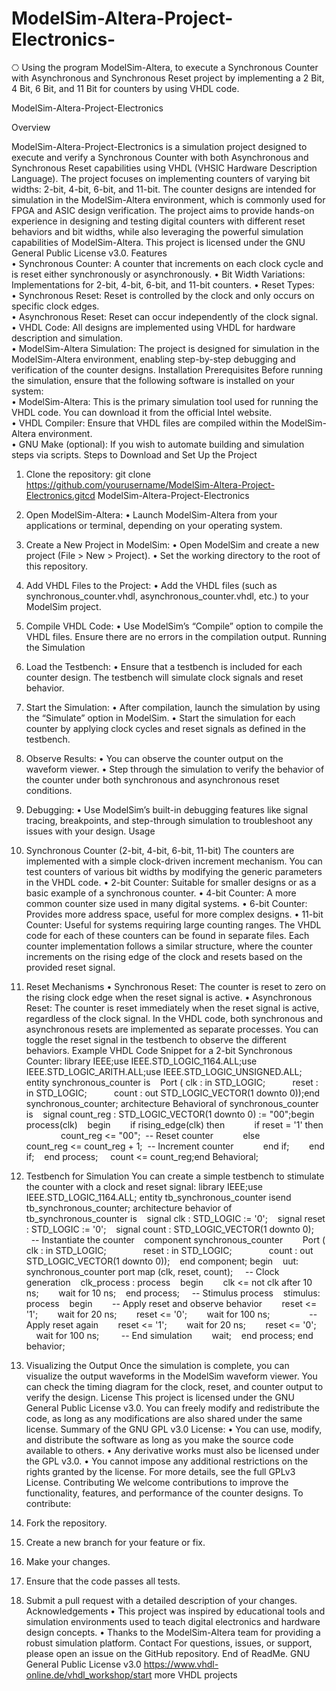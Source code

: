 # ModelSim-Altera-Project-Electronics-
⎔ Using the program ModelSim-Altera, to execute a Synchronous Counter with Asynchronous and Synchronous Reset project by implementing a 2 Bit, 4 Bit, 6 Bit, and 11 Bit for counters by using VHDL code. 

ModelSim-Altera-Project-Electronics

Overview

ModelSim-Altera-Project-Electronics is a simulation project designed to execute and verify a Synchronous Counter with both Asynchronous and Synchronous Reset capabilities using VHDL (VHSIC Hardware Description Language). The project focuses on implementing counters of varying bit widths: 2-bit, 4-bit, 6-bit, and 11-bit. The counter designs are intended for simulation in the ModelSim-Altera environment, which is commonly used for FPGA and ASIC design verification.
The project aims to provide hands-on experience in designing and testing digital counters with different reset behaviors and bit widths, while also leveraging the powerful simulation capabilities of ModelSim-Altera.
This project is licensed under the GNU General Public License v3.0.
Features	
•	Synchronous Counter: A counter that increments on each clock cycle and is reset either synchronously or asynchronously.	
•	Bit Width Variations: Implementations for 2-bit, 4-bit, 6-bit, and 11-bit counters.	
•	Reset Types:	
•	Synchronous Reset: Reset is controlled by the clock and only occurs on specific clock edges.	
•	Asynchronous Reset: Reset can occur independently of the clock signal.	
•	VHDL Code: All designs are implemented using VHDL for hardware description and simulation.	
•	ModelSim-Altera Simulation: The project is designed for simulation in the ModelSim-Altera environment, enabling step-by-step debugging and verification of the counter designs.
Installation
Prerequisites
Before running the simulation, ensure that the following software is installed on your system:	
•	ModelSim-Altera: This is the primary simulation tool used for running the VHDL code. You can download it from the official Intel website.	
•	VHDL Compiler: Ensure that VHDL files are compiled within the ModelSim-Altera environment.	
•	GNU Make (optional): If you wish to automate building and simulation steps via scripts.
Steps to Download and Set Up the Project	
1.	Clone the repository:
git clone https://github.com/yourusername/ModelSim-Altera-Project-Electronics.gitcd ModelSim-Altera-Project-Electronics
	
2.	Open ModelSim-Altera:
   •	Launch ModelSim-Altera from your applications or terminal, depending on your operating system.
3.	Create a New Project in ModelSim:
   •	Open ModelSim and create a new project (File > New > Project).
  	•	Set the working directory to the root of this repository.
4.	Add VHDL Files to the Project:
   •	Add the VHDL files (such as synchronous_counter.vhdl, asynchronous_counter.vhdl, etc.) to your ModelSim project.
5.	Compile VHDL Code:
   •	Use ModelSim’s “Compile” option to compile the VHDL files. Ensure there are no errors in the compilation output.
Running the Simulation
1.	Load the Testbench:
   •	Ensure that a testbench is included for each counter design. The testbench will simulate clock signals and reset behavior.
2.	Start the Simulation:
   •	After compilation, launch the simulation by using the “Simulate” option in ModelSim.
  	•	Start the simulation for each counter by applying clock cycles and reset signals as defined in the testbench.
3.	Observe Results:
   •	You can observe the counter output on the waveform viewer.
  	•	Step through the simulation to verify the behavior of the counter under both synchronous and asynchronous reset conditions.
4.	Debugging:
   •	Use ModelSim’s built-in debugging features like signal tracing, breakpoints, and step-through simulation to troubleshoot any issues with your design.
Usage
1. Synchronous Counter (2-bit, 4-bit, 6-bit, 11-bit)
The counters are implemented with a simple clock-driven increment mechanism. You can test counters of various bit widths by modifying the generic parameters in the VHDL code.
•	2-bit Counter: Suitable for smaller designs or as a basic example of a synchronous counter.
•	4-bit Counter: A more common counter size used in many digital systems.
•	6-bit Counter: Provides more address space, useful for more complex designs.
•	11-bit Counter: Useful for systems requiring large counting ranges.
The VHDL code for each of these counters can be found in separate files. Each counter implementation follows a similar structure, where the counter increments on the rising edge of the clock and resets based on the provided reset signal.

3. Reset Mechanisms
•	Synchronous Reset: The counter is reset to zero on the rising clock edge when the reset signal is active.
•	Asynchronous Reset: The counter is reset immediately when the reset signal is active, regardless of the clock signal.
In the VHDL code, both synchronous and asynchronous resets are implemented as separate processes.
You can toggle the reset signal in the testbench to observe the different behaviors.
Example VHDL Code Snippet for a 2-bit Synchronous Counter:
library IEEE;use IEEE.STD_LOGIC_1164.ALL;use IEEE.STD_LOGIC_ARITH.ALL;use IEEE.STD_LOGIC_UNSIGNED.ALL;
entity synchronous_counter is    Port ( clk : in STD_LOGIC;           reset : in STD_LOGIC;           count : out STD_LOGIC_VECTOR(1 downto 0));end synchronous_counter;
architecture Behavioral of synchronous_counter is    signal count_reg : STD_LOGIC_VECTOR(1 downto 0) := "00";begin    process(clk)    begin        if rising_edge(clk) then            if reset = '1' then                count_reg <= "00";  -- Reset counter            else                count_reg <= count_reg + 1;  -- Increment counter            end if;        end if;    end process;
    count <= count_reg;end Behavioral;

4. Testbench for Simulation
You can create a simple testbench to stimulate the counter with a clock and reset signal:
library IEEE;use IEEE.STD_LOGIC_1164.ALL;
entity tb_synchronous_counter isend tb_synchronous_counter;
architecture behavior of tb_synchronous_counter is    signal clk : STD_LOGIC := '0';    signal reset : STD_LOGIC := '0';    signal count : STD_LOGIC_VECTOR(1 downto 0);        -- Instantiate the counter    component synchronous_counter        Port ( clk : in STD_LOGIC;               reset : in STD_LOGIC;               count : out STD_LOGIC_VECTOR(1 downto 0));    end component;
begin    uut: synchronous_counter port map (clk, reset, count);
    -- Clock generation    clk_process : process    begin        clk <= not clk after 10 ns;        wait for 10 ns;    end process;
    -- Stimulus process    stimulus: process    begin        -- Apply reset and observe behavior        reset <= '1';        wait for 20 ns;        reset <= '0';        wait for 100 ns;                -- Apply reset again        reset <= '1';        wait for 20 ns;        reset <= '0';        wait for 100 ns;
        -- End simulation        wait;    end process;
end behavior;

5. Visualizing the Output
Once the simulation is complete, you can visualize the output waveforms in the ModelSim waveform viewer. You can check the timing diagram for the clock, reset, and counter output to verify the design.
License
This project is licensed under the GNU General Public License v3.0. You can freely modify and redistribute the code, as long as any modifications are also shared under the same license.
Summary of the GNU GPL v3.0 License:
•	You can use, modify, and distribute the software as long as you make the source code available to others.
•	Any derivative works must also be licensed under the GPL v3.0.
•	You cannot impose any additional restrictions on the rights granted by the license.
For more details, see the full GPLv3 License.
Contributing
We welcome contributions to improve the functionality, features, and performance of the counter designs.
To contribute:
1.	Fork the repository.
2.	Create a new branch for your feature or fix.
3.	Make your changes.
4.	Ensure that the code passes all tests.
5.	Submit a pull request with a detailed description of your changes.
Acknowledgements
•	This project was inspired by educational tools and simulation environments used to teach digital electronics and hardware design concepts.
•	Thanks to the ModelSim-Altera team for providing a robust simulation platform.
Contact
For questions, issues, or support, please open an issue on the GitHub repository.
End of ReadMe.
GNU General Public License v3.0
https://www.vhdl-online.de/vhdl_workshop/start more VHDL projects
